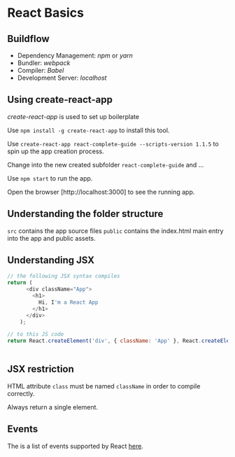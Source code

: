 # React Basics

## Buildflow

- Dependency Management: _npm_ or _yarn_
- Bundler: _webpack_
- Compiler: _Babel_ 
- Development Server: _localhost_

## Using create-react-app

_create-react-app_ is used to set up boilerplate

Use `npm install -g create-react-app` to install this tool.

Use `create-react-app react-complete-guide --scripts-version 1.1.5` to spin up the app creation process.

Change into the new created subfolder `react-complete-guide` and ...

Use `npm start` to run the app.

Open the browser [http://localhost:3000] to see the running app.

## Understanding the folder structure

`src` contains the app source files
`public` contains the index.html main entry into the app and public assets.

## Understanding JSX

~~~js
// the following JSX syntax compiles
return (
      <div className="App">
        <h1>
          Hi, I'm a React App
        </h1>
      </div>
    );

// to this JS code
return React.createElement('div', { className: 'App' }, React.createElement('h1', null, 'Hi, I\'m a React App'));
   
~~~

## JSX restriction

HTML attribute `class` must be named `className` in order to compile correctly.

Always return a single element.

## Events

The is a list of events supported by React [here](https://reactjs.org/docs/events.html#supported-events).